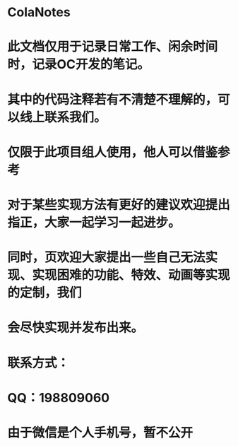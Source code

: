# ColaNotes
# 此文档仅用于记录日常工作、闲余时间时，记录OC开发的笔记。
# 其中的代码注释若有不清楚不理解的，可以线上联系我们。
# 仅限于此项目组人使用，他人可以借鉴参考
# 对于某些实现方法有更好的建议欢迎提出指正，大家一起学习一起进步。
# 同时，页欢迎大家提出一些自己无法实现、实现困难的功能、特效、动画等实现的定制，我们
# 会尽快实现并发布出来。
# 联系方式：
# QQ：198809060 
# 由于微信是个人手机号，暂不公开

